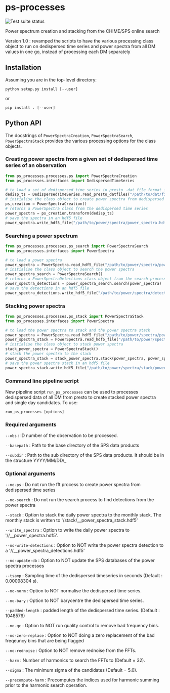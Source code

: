 # ps-processes
![Test suite status](https://github.com/chime-sps/ps-processes/workflows/Tests/badge.svg)

Power spectrum creation and stacking from the CHIME/SPS online search

Version 1.0 : revamped the scripts to have the various processing class object to run on 
dedispersed time series and power spectra from all DM values in one go, instead of processing
each DM separately

## Installation
Assuming you are in the top-level directory:
```
python setup.py install [--user]
```
or
```
pip install . [--user]
```
## Python API

The docstrings of `PowerSpectraCreation`, `PowerSpectraSearch`, `PowerSpectraStack` provides the various processing 
options for the class objects.

### Creating power spectra from a given set of dedispersed time series of an observation
```python
from ps_processes.processes.ps import PowerSpectraCreation
from ps_processes.interfaces import DedispersedTimeSeries

# to load a set of dedispersed time series in presto .dat file format in a specific directory
dedisp_ts = DedispersedTimeSeries.read_presto_datfiles("/path/to/dat/files/", obs_id)
# initialise the class object to create power spectra from dedispersed time series
ps_creation = PowerSpectraCreation()
# returns a PowerSpectra class from the dedispersed time series
power_spectra = ps_creation.transform(dedisp_ts)
# save the spectra in an hdf5 file
power_spectra.write_hdf5_file("/path/to/power/spectra/power_spectra.hdf5")
```

### Searching a power spectrum
```python
from ps_processes.processes.ps_search import PowerSpectraSearch
from ps_processes.interfaces import PowerSpectra

# to load a power spectra
power_spectra = PowerSpectra.read_hdf5_file("/path/to/power/spectra/power_spectra.hdf5")
# initialise the class object to search the power spectra
power_spectra_search = PowerSpectraSearch()
# returns a PowerSpectraDetections class object from the search process
power_spectra_detections = power_spectra_search.search(power_spectra)
# save the detections in an hdf5 file
power_spectra_detections.write_hdf5_file("/path/to/power/spectra/detections/power_spectra_detections.hdf5")
```

### Stacking power spectra
```python
from ps_processes.processes.ps_stack import PowerSpectraStack
from ps_processes.interfaces import PowerSpectra

# to load the power spectra to stack and the power spectra stack
power_spectra = PowerSpectra.read_hdf5_file("/path/to/power/spectra/power_spectra.hdf5")
power_spectra_stack = PowerSpectra.read_hdf5_file("/path/to/power/spectra/power_spectra_stack.hdf5")
# initialise the class object to stack power spectra
stack_power_spectra = PowerSpectraStack()
# stack the power spectra to the stack
power_spectra_stack = stack_power_spectra.stack(power_spectra, power_spectra_stack)
# save the power spectra stack in an hdf5 file
power_spectra_stack.write_hdf5_file("/path/to/power/spectra/stack/power_spectra_stack.hdf5")
```

### Command line pipeline script
New pipeline script `run_ps_processes` can be used to processes dedispersed data of all DM from 
presto to create stacked power spectra and single day candidates. To use:
```
run_ps_processes [options]
```
### Required arguments
`--obs` : ID number of the observation to be processed.

`--basepath` : Path to the base directory of the SPS data products

`--subdir` : Path to the sub directory of the SPS data products. It should be in the structure YYYY/MM/DD/<ra>_<dec>

### Optional arguments
`--no-ps` : Do not run the fft process to create power spectra from dedispersed time series

`--no-search` : Do not run the search process to find detections from the power spectra

`--stack` : Option to stack the daily power spectra to the monthly stack. The monthly stack is written to '<basepath>/stack/<ra>_<dec>_power_spectra_stack.hdf5'

`--write_spectra` : Option to write the daily power spectra to '<basepath>/<subdir>/<ra>_<dec>_power_spectra.hdf5'.

`--no-write-detections` : Option to NOT write the power spectra detection to a '<basepath>/<subdir>/<ra>_<dec>_power_spectra_detections.hdf5'

`--no-update-db` : Option to NOT update the SPS databases of the power spectra processes

`--tsamp` : Sampling time of the dedispersed timeseries in seconds (Default : 0.00098304 s).

`--no-norm` : Option to NOT normalise the dedispersed time series.

`--no-bary` : Option to NOT barycentre the dedispersed time series.

`--padded-length` : padded length of the dedispersed time series. (Default : 1048576)

`--no-qc` : Option to NOT run quality control to remove bad frequency bins.

`--no-zero-replace` : Option to NOT doing a zero replacement of the bad freqeuncy bins that are being flagged

`--no-rednoise` : Option to NOT remove rednoise from the FFTs.

`--harm` : Number of harmonics to search the FFTs to (Default = 32).

`--sigma` : The minimum sigma of the candidates (Default = 5.0).

`--precompute-harm` : Precomputes the indices used for harmonic summing prior to the harmonic search operation.